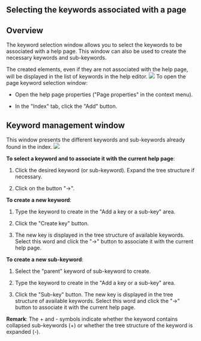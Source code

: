 


## Selecting the keywords associated with a page
			



<a name="NOTE1"></a>
<a name="NOTE1_1"></a>


## Overview
<a name="overview_ELTTEXTE000092"></a>
The keyword selection window allows you to select the keywords to be associated with a help page. This window can also be used to create the necessary keywords and sub-keywords.

The created elements, even if they are not associated with the help page, will be displayed in the list of keywords in the help editor.
![](https://doc.pcsoft.fr/en-US/images/image.awp?langid=3&name=Motcle.gif)
To open the page keyword selection window: 

- Open the help page properties ("Page properties" in the context menu). 

- In the "Index" tab, click the "Add" button.




<a name="NOTE2"></a>
<a name="NOTE2_1"></a>


## Keyword management window
<a name="keyword_management_window_ELTTEXTE000116"></a>
This window presents the different keywords and sub-keywords already found in the index.
![](https://doc.pcsoft.fr/en-US/images/image.awp?langid=3&name=SaisieMotcle.gif&type=thumb)


**To select a keyword and to associate it with the current help page**:

1. Click the desired keyword (or sub-keyword). Expand the tree structure if necessary.

2. Click on the button "->".




**To create a new keyword**:

1. Type the keyword to create in the "Add a key or a sub-key" area.

2. Click the "Create key" button.

3. The new key is displayed in the tree structure of available keywords. Select this word and click the "->" button to associate it with the current help page.




**To create a new sub-keyword**:

1. Select the "parent" keyword of sub-keyword to create.

2. Type the keyword to create in the "Add a key or a sub-key" area.

3. Click the "Sub-key" button. The new key is displayed in the tree structure of available keywords. Select this word and click the "->" button to associate it with the current help page.


**Remark**: The + and - symbols indicate whether the keyword contains collapsed sub-keywords (+) or whether the tree structure of the keyword is expanded (-).



